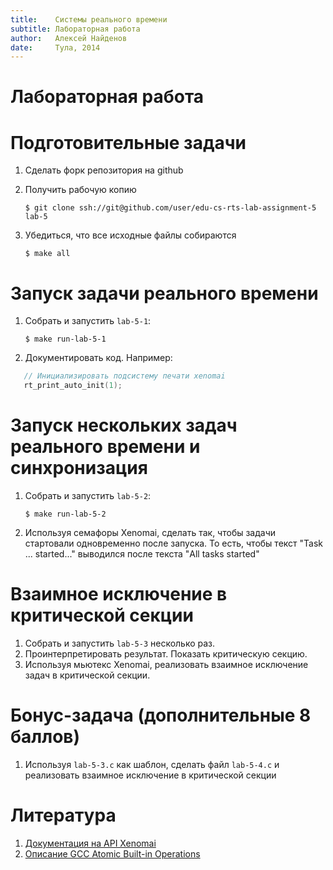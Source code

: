 ```yaml
---
title:    Системы реального времени
subtitle: Лабораторная работа
author:   Алексей Найденов
date:     Тула, 2014
---
```

# Лабораторная работа

# Подготовительные задачи

1. Сделать форк репозитория на github
2. Получить рабочую копию

    ```shell
    $ git clone ssh://git@github.com/user/edu-cs-rts-lab-assignment-5 lab-5
    ```

3. Убедиться, что все исходные файлы собираются

    ```shell
    $ make all
    ```

# Запуск задачи реального времени

1. Собрать и запустить `lab-5-1`:

    ```shell
    $ make run-lab-5-1
    ```

2. Документировать код. Например:

```c
   // Инициализировать подсистему печати xenomai
   rt_print_auto_init(1);
```

# Запуск нескольких задач реального времени и синхронизация

1. Собрать и запустить `lab-5-2`:

    ```shell
    $ make run-lab-5-2
    ```

2. Используя семафоры Xenomai, сделать так, чтобы задачи стартовали
   одновременно после запуска. То есть, чтобы текст "Task ... started..."
	 выводился после текста "All tasks started"

# Взаимное исключение в критической секции

1. Собрать и запустить `lab-5-3` несколько раз.
2. Проинтерпретировать результат. Показать критическую секцию.
3. Используя мьютекс Xenomai, реализовать взаимное исключение задач
   в критической секции.

# Бонус-задача (дополнительные 8 баллов)

1. Используя `lab-5-3.c` как шаблон, сделать файл `lab-5-4.c` и реализовать
   взаимное исключение в критической секции

# Литература

1. [Документация на API Xenomai](http://www.xenomai.org/documentation/trunk/html/api/group__native.html)
2. [Описание GCC Atomic Built-in Operations](https://gcc.gnu.org/onlinedocs/gcc-4.1.2/gcc/Atomic-Builtins.html)
